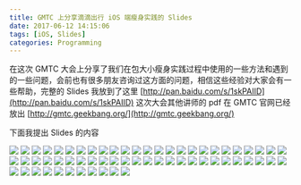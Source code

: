 ```yaml
---
title: GMTC 上分享滴滴出行 iOS 端瘦身实践的 Slides
date: 2017-06-12 14:15:06
tags: [iOS, Slides]
categories: Programming
---
```

在这次 GMTC 大会上分享了我们在包大小瘦身实践过程中使用的一些方法和遇到的一些问题，会前也有很多朋友咨询过这方面的问题，相信这些经验对大家会有一些帮助，完整的 Slides 我放到了这里 [http://pan.baidu.com/s/1skPAIID](http://pan.baidu.com/s/1skPAIID) 这次大会其他讲师的 pdf 在 GMTC 官网已经放出 [http://gmtc.geekbang.org/](http://gmtc.geekbang.org/)

下面我提出 Slides 的内容

![](/uploads/gmtc-ios-slimming-practice/01.jpeg)
![](/uploads/gmtc-ios-slimming-practice/02.jpeg)
![](/uploads/gmtc-ios-slimming-practice/03.jpeg)
![](/uploads/gmtc-ios-slimming-practice/04.jpeg)
![](/uploads/gmtc-ios-slimming-practice/05.jpeg)
![](/uploads/gmtc-ios-slimming-practice/06.jpeg)
![](/uploads/gmtc-ios-slimming-practice/07.jpeg)
![](/uploads/gmtc-ios-slimming-practice/08.jpeg)
![](/uploads/gmtc-ios-slimming-practice/09.jpeg)
![](/uploads/gmtc-ios-slimming-practice/10.jpeg)
![](/uploads/gmtc-ios-slimming-practice/11.jpeg)
![](/uploads/gmtc-ios-slimming-practice/12.jpeg)
![](/uploads/gmtc-ios-slimming-practice/13.jpeg)
![](/uploads/gmtc-ios-slimming-practice/14.jpeg)
![](/uploads/gmtc-ios-slimming-practice/15.jpeg)
![](/uploads/gmtc-ios-slimming-practice/16.jpeg)
![](/uploads/gmtc-ios-slimming-practice/17.jpeg)
![](/uploads/gmtc-ios-slimming-practice/18.jpeg)
![](/uploads/gmtc-ios-slimming-practice/19.jpeg)
![](/uploads/gmtc-ios-slimming-practice/20.jpeg)
![](/uploads/gmtc-ios-slimming-practice/21.jpeg)
![](/uploads/gmtc-ios-slimming-practice/22.jpeg)
![](/uploads/gmtc-ios-slimming-practice/23.jpeg)
![](/uploads/gmtc-ios-slimming-practice/24.jpeg)
![](/uploads/gmtc-ios-slimming-practice/25.jpeg)
![](/uploads/gmtc-ios-slimming-practice/26.jpeg)
![](/uploads/gmtc-ios-slimming-practice/27.jpeg)
![](/uploads/gmtc-ios-slimming-practice/28.jpeg)
![](/uploads/gmtc-ios-slimming-practice/29.jpeg)
![](/uploads/gmtc-ios-slimming-practice/30.jpeg)
![](/uploads/gmtc-ios-slimming-practice/31.jpeg)
![](/uploads/gmtc-ios-slimming-practice/32.jpeg)
![](/uploads/gmtc-ios-slimming-practice/33.jpeg)
![](/uploads/gmtc-ios-slimming-practice/34.jpeg)
![](/uploads/gmtc-ios-slimming-practice/35.jpeg)
![](/uploads/gmtc-ios-slimming-practice/36.jpeg)
![](/uploads/gmtc-ios-slimming-practice/37.jpeg)
![](/uploads/gmtc-ios-slimming-practice/38.jpeg)
![](/uploads/gmtc-ios-slimming-practice/39.jpeg)
![](/uploads/gmtc-ios-slimming-practice/40.jpeg)
![](/uploads/gmtc-ios-slimming-practice/41.jpeg)
![](/uploads/gmtc-ios-slimming-practice/42.jpeg)
![](/uploads/gmtc-ios-slimming-practice/43.jpeg)
![](/uploads/gmtc-ios-slimming-practice/44.jpeg)
![](/uploads/gmtc-ios-slimming-practice/45.jpeg)
![](/uploads/gmtc-ios-slimming-practice/46.jpeg)
![](/uploads/gmtc-ios-slimming-practice/47.jpeg)
![](/uploads/gmtc-ios-slimming-practice/48.jpeg)
![](/uploads/gmtc-ios-slimming-practice/49.jpeg)
![](/uploads/gmtc-ios-slimming-practice/50.jpeg)
![](/uploads/gmtc-ios-slimming-practice/51.jpeg)
![](/uploads/gmtc-ios-slimming-practice/52.jpeg)
![](/uploads/gmtc-ios-slimming-practice/53.jpeg)
![](/uploads/gmtc-ios-slimming-practice/54.jpeg)
![](/uploads/gmtc-ios-slimming-practice/55.jpeg)
![](/uploads/gmtc-ios-slimming-practice/56.jpeg)
![](/uploads/gmtc-ios-slimming-practice/57.jpeg)
![](/uploads/gmtc-ios-slimming-practice/58.jpeg)
![](/uploads/gmtc-ios-slimming-practice/59.jpeg)
![](/uploads/gmtc-ios-slimming-practice/60.jpeg)
![](/uploads/gmtc-ios-slimming-practice/61.jpeg)



